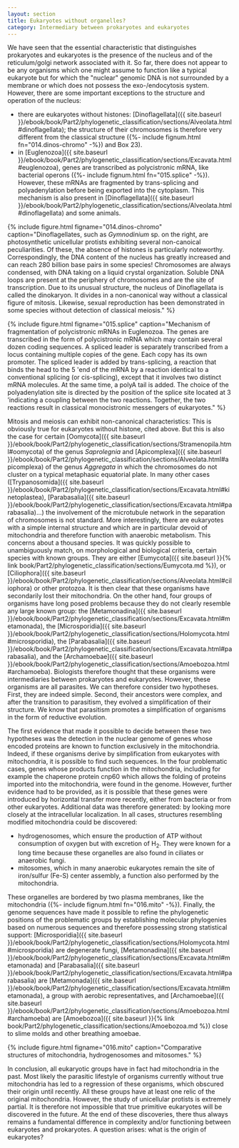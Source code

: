 ```yaml
---
layout: section
title: Eukaryotes without organelles?
category: Intermediary between prokaryotes and eukaryotes
---
```


We have seen that the essential characteristic that distinguishes prokaryotes and eukaryotes is the presence of the nucleus and of the reticulum/golgi network associated with it. So far, there does not appear to be any organisms which one might assume to function like a typical eukaryote but for which the "nuclear" genomic DNA is not surrounded by a membrane or which does not possess the exo-/endocytosis system. However, there are some important exceptions to the structure and operation of the nucleus:
* there are eukaryotes without histones: [Dinoflagellata]({{ site.baseurl }}/ebook/book/Part2/phylogenetic_classification/sections/Alveolata.html#dinoflagellata); the structure of their chromosomes is therefore very different from the classical structure ({%- include fignum.html fn="014.dinos-chromo" -%}) and Box 23).
* in [Euglenozoa]({{ site.baseurl }}/ebook/book/Part2/phylogenetic_classification/sections/Excavata.html#euglenozoa), genes are transcribed as polycistronic mRNA, like bacterial operons ({%- include fignum.html fn="015.splice" -%}). However, these mRNAs are fragmented by trans-splicing and polyadenylation before being exported into the cytoplasm. This mechanism is also present in [Dinoflagellata]({{ site.baseurl }}/ebook/book/Part2/phylogenetic_classification/sections/Alveolata.html#dinoflagellata) and some animals.


<a id = "dinos-chromo"></a>

{% include figure.html figname="014.dinos-chromo" caption="Dinoflagellates, such as <i>Gymnodinium</i> sp. on the right, are photosynthetic unicellular protists exhibiting several non-canoical peculiarities. Of these, the absence of histones is particularly noteworthy. Correspondingly, the DNA content of the nucleus has greatly increased and can reach 280 billion base pairs in some species! Chromosomes are always condensed, with DNA taking on a liquid crystal organization. Soluble DNA loops are present at the periphery of chromosomes and are the site of transcription. Due to its unusual structure, the nucleus of Dinoflagellata is called the dinokaryon. It divides in a non-canonical way without a classical figure of mitosis. Likewise, sexual reproduction has been demonstrated in some species without detection of classical meiosis." %}

<a id = "splice"></a>

{% include figure.html figname="015.splice" caption="Mechanism of fragmentation of polycistronic mRNAs in Euglenozoa. The genes are transcribed in the form of polycistronic mRNA which may contain several dozen coding sequences. A spliced leader is separately transcribed from a locus containing multiple copies of the gene. Each copy has its own promoter. The spliced leader is added by trans-splicing, a reaction that binds the head to the 5 'end of the mRNA by a reaction identical to a conventional splicing (or cis-splicing), except that it involves two distinct mRNA molecules. At the same time, a polyA tail is added. The choice of the polyadenylation site is directed by the position of the splice site located at 3 ’indicating a coupling between the two reactions. Together, the two reactions result in classical monocistronic messengers of eukaryotes." %}

Mitosis and meiosis can exhibit non-canonical characteristics: This is obviously true for eukaryotes without histone, cited above. But this is also the case for certain [Oomycota]({{ site.baseurl }}/ebook/book/Part2/phylogenetic_classification/sections/Stramenopila.html#oomycota) of the genus _Saprolegnia_ and [Apicomplexa]({{ site.baseurl }}/ebook/book/Part2/phylogenetic_classification/sections/Alveolata.html#apicomplexa) of the genus _Aggregata_ in which the chromosomes do not cluster on a typical metaphasic equatorial plate. In many other cases ([Trypanosomida]({{ site.baseurl }}/ebook/book/Part2/phylogenetic_classification/sections/Excavata.html#kinetoplastea), [Parabasalia]({{ site.baseurl }}/ebook/book/Part2/phylogenetic_classification/sections/Excavata.html#parabasalia)...) the involvement of the microtubule network in the separation of chromosomes is not standard. More interestingly, there are eukaryotes with a simple internal structure and which are in particular devoid of mitochondria and therefore function with anaerobic metabolism. This concerns about a thousand species. It was quickly possible to unambiguously match, on morphological and biological criteria, certain species with known groups. They are either [Eumycota]({{ site.baseurl }}{% link book/Part2/phylogenetic_classification/sections/Eumycota.md %}), or [Ciliophora]({{ site.baseurl }}/ebook/book/Part2/phylogenetic_classification/sections/Alveolata.html#ciliophora) or other protozoa. It is then clear that these organisms have secondarily lost their mitochondria. On the other hand, four groups of organisms have long posed problems because they do not clearly resemble any large known group: the [Metamonadina]({{ site.baseurl }}/ebook/book/Part2/phylogenetic_classification/sections/Excavata.html#metamonada), the [Microsporidia]({{ site.baseurl }}/ebook/book/Part2/phylogenetic_classification/sections/Holomycota.html#microsporidia), the [Parabasalia]({{ site.baseurl }}/ebook/book/Part2/phylogenetic_classification/sections/Excavata.html#parabasalia), and the [Archamoebae]({{ site.baseurl }}/ebook/book/Part2/phylogenetic_classification/sections/Amoebozoa.html#archamoeba). Biologists therefore thought that these organisms were intermediaries between prokaryotes and eukaryotes. However, these organisms are all parasites. We can therefore consider two hypotheses. First, they are indeed simple. Second, their ancestors were complex, and after the transition to parasitism, they evolved a simplification of their structure. We know that parasitism promotes a simplification of organisms in the form of reductive evolution.

<a id = "mitochondria"></a>
The first evidence that made it possible to decide between these two hypotheses was the detection in the nuclear genome of genes whose encoded proteins are known to function exclusively in the mitochondria. Indeed, if these organisms derive by simplification from eukaryotes with mitochondria, it is possible to find such sequences. In the four problematic cases, genes whose products function in the mitochondria, including for example the chaperone protein cnp60 which allows the folding of proteins imported into the mitochondria, were found in the genome. However, further evidence had to be provided, as it is possible that these genes were introduced by horizontal transfer more recently, either from bacteria or from other eukaryotes. Additional data was therefore generated: by looking more closely at the intracellular localization. In all cases, structures resembling modified mitochondria could be discovered:
* hydrogenosomes, which ensure the production of ATP without consumption of oxygen but with excretion of H<sub>2</sub>. They were known for a long time because these organelles are also found in ciliates or anaerobic fungi.
* mitosomes, which in many anaerobic eukaryotes remain the site of iron/sulfur (Fe-S) center assembly, a function also performed by the mitochondria.

These organelles are bordered by two plasma membranes, like the mitochondria ({%- include fignum.html fn="016.mito" -%}). Finally, the genome sequences have made it possible to refine the phylogenetic positions of the problematic groups by establishing molecular phylogenies based on numerous sequences and therefore possessing strong statistical support: [Microsporidia]({{ site.baseurl }}/ebook/book/Part2/phylogenetic_classification/sections/Holomycota.html#microsporidia) are degenerate fungi, [Metamonadina]({{ site.baseurl }}/ebook/book/Part2/phylogenetic_classification/sections/Excavata.html#metamonada) and [Parabasalia]({{ site.baseurl }}/ebook/book/Part2/phylogenetic_classification/sections/Excavata.html#parabasalia) are [Metamonada]({{ site.baseurl }}/ebook/book/Part2/phylogenetic_classification/sections/Excavata.html#metamonada), a group with aerobic representatives, and [Archamoebae]({{ site.baseurl }}/ebook/book/Part2/phylogenetic_classification/sections/Amoebozoa.html#archamoeba) are [Amoebozoa]({{ site.baseurl }}{% link book/Part2/phylogenetic_classification/sections/Amoebozoa.md %}) close to slime molds and other breathing amoebae.

{% include figure.html figname="016.mito" caption="Comparative structures of mitochondria, hydrogenosomes and mitosomes." %}

In conclusion, all eukaryotic groups have in fact had mitochondria in the past. Most likely the parasitic lifestyle of organisms currently without true mitochondria has led to a regression of these organisms, which obscured their origin until recently. All these groups have at least one relic of the original mitochondria. However, the study of unicellular protists is extremely partial. It is therefore not impossible that true primitive eukaryotes will be discovered in the future. At the end of these discoveries, there thus always remains a fundamental difference in complexity and/or functioning between eukaryotes and prokaryotes. A question arises: what is the origin of eukaryotes?
